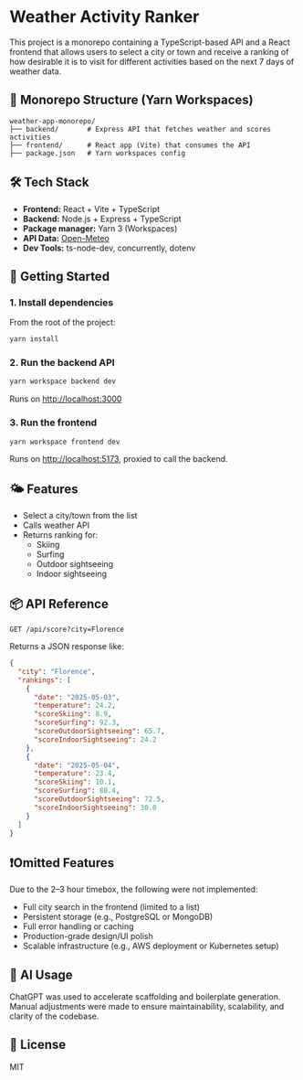 
# Weather Activity Ranker

This project is a monorepo containing a TypeScript-based API and a React frontend that allows users to select a city or town and receive a ranking of how desirable it is to visit for different activities based on the next 7 days of weather data.

## 🧱 Monorepo Structure (Yarn Workspaces)

```
weather-app-monorepo/
├── backend/       # Express API that fetches weather and scores activities
├── frontend/      # React app (Vite) that consumes the API
├── package.json   # Yarn workspaces config
```

## 🛠️ Tech Stack

- **Frontend:** React + Vite + TypeScript
- **Backend:** Node.js + Express + TypeScript
- **Package manager:** Yarn 3 (Workspaces)
- **API Data:** [Open-Meteo](https://open-meteo.com/)
- **Dev Tools:** ts-node-dev, concurrently, dotenv

## 🚀 Getting Started

### 1. Install dependencies

From the root of the project:

```bash
yarn install
```

### 2. Run the backend API

```bash
yarn workspace backend dev
```

Runs on [http://localhost:3000](http://localhost:3000)

### 3. Run the frontend

```bash
yarn workspace frontend dev
```

Runs on [http://localhost:5173](http://localhost:5173), proxied to call the backend.

## 🌤️ Features

- Select a city/town from the list
- Calls weather API
- Returns ranking for:
  - Skiing
  - Surfing
  - Outdoor sightseeing
  - Indoor sightseeing


## 📦 API Reference

`GET /api/score?city=Florence`

Returns a JSON response like:

```json
{
  "city": "Florence",
  "rankings": [
    {
      "date": "2025-05-03",
      "temperature": 24.2,
      "scoreSkiing": 8.9,
      "scoreSurfing": 92.3,
      "scoreOutdoorSightseeing": 65.7,
      "scoreIndoorSightseeing": 24.2
    },
    {
      "date": "2025-05-04",
      "temperature": 23.4,
      "scoreSkiing": 10.1,
      "scoreSurfing": 88.4,
      "scoreOutdoorSightseeing": 72.5,
      "scoreIndoorSightseeing": 30.0
    }
  ]
}
```

## ❗Omitted Features

Due to the 2–3 hour timebox, the following were not implemented:

- Full city search in the frontend (limited to a list)
- Persistent storage (e.g., PostgreSQL or MongoDB)
- Full error handling or caching
- Production-grade design/UI polish
- Scalable infrastructure (e.g., AWS deployment or Kubernetes setup)

## 🤖 AI Usage

ChatGPT was used to accelerate scaffolding and boilerplate generation. Manual adjustments were made to ensure maintainability, scalability, and clarity of the codebase.

## 📄 License

MIT
